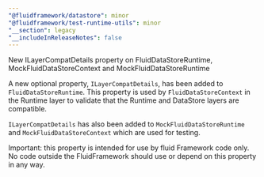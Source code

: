 ```yaml
---
"@fluidframework/datastore": minor
"@fluidframework/test-runtime-utils": minor
"__section": legacy
"__includeInReleaseNotes": false
---
```


New ILayerCompatDetails property on FluidDataStoreRuntime, MockFluidDataStoreContext and MockFluidDataStoreRuntime

A new optional property, `ILayerCompatDetails`, has been added to `FluidDataStoreRuntime`. This property is used by
`FluidDataStoreContext` in the Runtime layer to validate that the Runtime and DataStore layers are compatible.

`ILayerCompatDetails` has also been added to `MockFluidDataStoreRuntime` and `MockFluidDataStoreContext` which are used for
testing.

Important: this property is intended for use by fluid Framework code only. No code outside the FluidFramework should use or depend on this property in any way.
